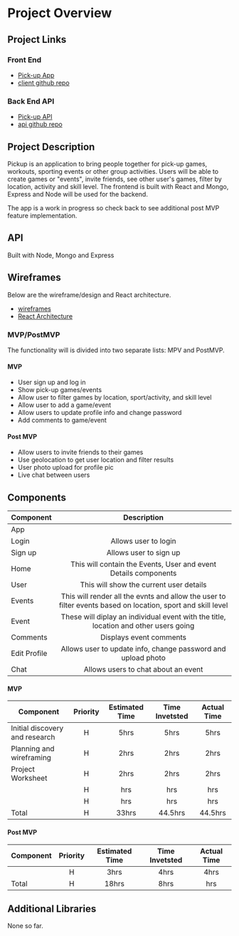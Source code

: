 # Project Overview

## Project Links

### Front End
- [Pick-up App](http://www.keithrodriguez.me/pickup-client/)
- [client github repo](https://github.com/keithro/trivia-game)

### Back End API
- [Pick-up API](https://pick-up-api.herokuapp.com)
- [api github repo](https://github.com/keithro/trivia-game)

## Project Description

Pickup is an application to bring people together for pick-up games, workouts, sporting events or other group activities. Users will be able to create games or "events", invite friends, see other user's games, filter by location, activity and skill level. The frontend is built with React and Mongo, Express and Node will be used for the backend.

The app is a work in progress so check back to see additional post MVP feature implementation.

## API
Built with Node, Mongo and Express


## Wireframes

Below are the wireframe/design and React architecture.

- [wireframes](pickup-game-app-jpg)
- [React Architecture]()


### MVP/PostMVP

The functionality will is divided into two separate lists: MPV and PostMVP. 

#### MVP
- User sign up and log in 
- Show pick-up games/events 
- Allow user to filter games by location, sport/activity, and skill level
- Allow user to add a game/event
- Allow users to update profile info and change password
- Add comments to game/event

#### Post MVP
- Allow users to invite friends to their games
- Use geolocation to get user location and filter results
- User photo upload for profile pic
- Live chat between users

## Components

| Component | Description | 
| --- | :---: |  
| App |  | 
| Login | Allows user to login | 
| Sign up | Allows user to sign up | 
| Home | This will contain the Events, User and event Details components | 
| User | This will show the current user details | 
| Events | This will render all the evnts and allow the user to filter events based on location, sport and skill level | 
| Event | These will diplay an individual event with the title, location and other users going | 
| Comments | Displays event comments | 
| Edit Profile | Allows user to update info, change password and upload photo | 
| Chat | Allows users to chat about an event | 

#### MVP
| Component | Priority | Estimated Time | Time Invetsted | Actual Time |
| --- | :---: |  :---: | :---: | :---: |
| Initial discovery and research | H | 5hrs| 5hrs | 5hrs |
| Planning and wireframing | H | 2hrs| 2hrs | 2hrs |
| Project Worksheet | H | 2hrs| 2hrs | 2hrs |
|  | H | hrs| hrs | hrs |
|  | H | hrs| hrs | hrs |
| Total | H | 33hrs| 44.5hrs | 44.5hrs |

#### Post MVP
| Component | Priority | Estimated Time | Time Invetsted | Actual Time |
| --- | :---: |  :---: | :---: | :---: |
|  | H | 3hrs| 4hrs | 4hrs |
| Total | H | 18hrs| 8hrs | hrs |

## Additional Libraries
 None so far.

<!-- ## Code Snippet

Use this section to include a brief code snippet of functionality that you are proud of an a brief description.  Code snippet should not be greater than 10 lines of code.  -->


